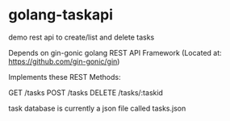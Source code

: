 # golang-taskapi
demo rest api to create/list and delete tasks

Depends on gin-gonic golang REST API Framework (Located at: https://github.com/gin-gonic/gin)

Implements these REST Methods:

GET /tasks
POST /tasks
DELETE /tasks/:taskid

task database is currently a json file called tasks.json


